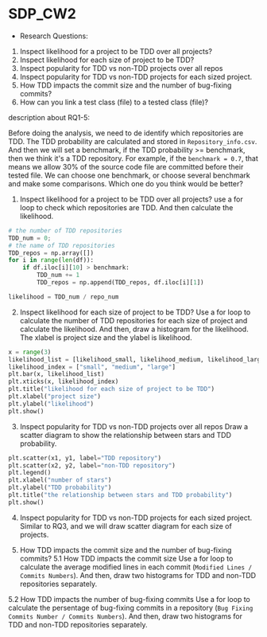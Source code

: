 # SDP_CW2

* Research Questions:
 1. Inspect likelihood for a project to be TDD over all projects?
 2. Inspect likelihood for each size of project to be TDD?
 3. Inspect popularity for TDD vs non-TDD projects over all repos
 4. Inspect popularity for TDD vs non-TDD projects for each sized project.
 5. How TDD impacts the commit size and the number of bug-fixing commits?
 6. How can you link a test class (file) to a tested class (file)?


description about RQ1-5:

Before doing the analysis, we need to de identify which repositories are TDD. The TDD probability are calculated and stored in `Repository_info.csv`. And then we will set a benchmark, if the TDD probability >= benchmark, then we think it's a TDD repository.
For example, if the `benchmark = 0.7`, that means we allow 30% of the source code file are committed before their tested file. We can choose one benchmark, or choose several benchmark and make some comparisons. Which one do you think would be better?

1. Inspect likelihood for a project to be TDD over all projects?
use a for loop to check which repositories are TDD. And then calculate the likelihood.
```python
# the number of TDD repositories
TDD_num = 0;
# the name of TDD repositories
TDD_repos = np.array([])
for i in range(len(df)):
    if df.iloc[i][10] > benchmark:
        TDD_num += 1
        TDD_repos = np.append(TDD_repos, df.iloc[i][1])

likelihood = TDD_num / repo_num
```

2. Inspect likelihood for each size of project to be TDD?
Use a for loop to calculate the number of TDD repositories for each size of project and calculate the likelihood. And then, draw a histogram for the likelihood. The xlabel is project size and the ylabel is likelihood.
```python
x = range(3)
likelihood_list = [likelihood_small, likelihood_medium, likelihood_large]
likelihood_index = ["small", "medium", "large"]
plt.bar(x, likelihood_list)
plt.xticks(x, likelihood_index)
plt.title("likelihood for each size of project to be TDD")
plt.xlabel("project size")
plt.ylabel("likelihood")
plt.show()
```

3. Inspect popularity for TDD vs non-TDD projects over all repos
Draw a scatter diagram to show the relationship between stars and TDD probability.
```python
plt.scatter(x1, y1, label="TDD repository")
plt.scatter(x2, y2, label="non-TDD repository")
plt.legend()
plt.xlabel("number of stars")
plt.ylabel("TDD probability")
plt.title("the relationship between stars and TDD probability")
plt.show()

```

4. Inspect popularity for TDD vs non-TDD projects for each sized project.
Similar to RQ3, and we will draw scatter diagram for each size of projects.

5. How TDD impacts the commit size and the number of bug-fixing commits?
 5.1 How TDD impacts the commit size
 Use a for loop to calculate the average modified lines in each commit (`Modified Lines / Commits Numbers`). And then, draw two histograms for TDD and non-TDD repositories separately.
 
 5.2 How TDD impacts the number of bug-fixing commits
 Use a for loop to calculate the persentage of bug-fixing commits in a repository (`Bug Fixing Commits Number / Commits Numbers`). And then, draw two histograms for TDD and non-TDD repositories separately.


